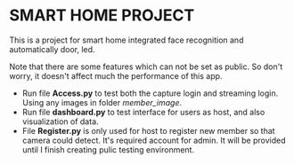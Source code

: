 # SMART HOME PROJECT
This is a project for smart home integrated face recognition and automatically door, led.

Note that there are some features which can not be set as public. So don't worry, it doesn't affect much the performance of this app.

- Run file **Access.py** to test both the capture login and streaming login. Using any images in folder *member_image*.
- Run file **dashboard.py** to test interface for users as host, and also visualization of data.
- File **Register.py** is only used for host to register new member so that camera could detect. It's required account for admin. It will be provided until I finish creating pulic testing environment. 
